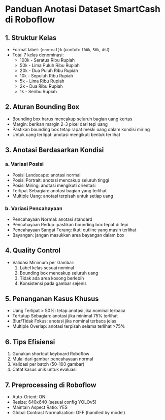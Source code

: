 # Panduan Anotasi Dataset SmartCash di Roboflow

## 1. Struktur Kelas
- Format label: `{nominal}k` (contoh: `100k`, `50k`, dst)
- Total 7 kelas denominasi:
  - 100k - Seratus Ribu Rupiah
  - 50k  - Lima Puluh Ribu Rupiah
  - 20k  - Dua Puluh Ribu Rupiah
  - 10k  - Sepuluh Ribu Rupiah
  - 5k   - Lima Ribu Rupiah
  - 2k   - Dua Ribu Rupiah
  - 1k   - Seribu Rupiah

## 2. Aturan Bounding Box
- Bounding box harus mencakup seluruh bagian uang kertas
- Margin: berikan margin 2-3 pixel dari tepi uang
- Pastikan bounding box tetap rapat meski uang dalam kondisi miring
- Untuk uang terlipat: anotasi mengikuti bentuk terlihat

## 3. Anotasi Berdasarkan Kondisi

### a. Variasi Posisi
- Posisi Landscape: anotasi normal
- Posisi Portrait: anotasi mencakup seluruh tinggi
- Posisi Miring: anotasi mengikuti orientasi
- Terlipat Sebagian: anotasi bagian yang terlihat
- Multiple Uang: anotasi terpisah untuk setiap uang

### b. Variasi Pencahayaan
- Pencahayaan Normal: anotasi standard
- Pencahayaan Redup: pastikan bounding box tepat di tepi
- Pencahayaan Sangat Terang: ikuti outline yang masih terlihat
- Bayangan: jangan masukkan area bayangan dalam box

## 4. Quality Control
- Validasi Minimum per Gambar:
  1. Label kelas sesuai nominal
  2. Bounding box mencakup seluruh uang
  3. Tidak ada area kosong berlebih
  4. Konsistensi pada gambar sejenis

## 5. Penanganan Kasus Khusus
- Uang Terlipat > 50%: tetap anotasi jika nominal terbaca
- Tertutup Sebagian: anotasi jika minimal 75% terlihat
- Blur/Tidak Fokus: anotasi jika nominal terbaca jelas
- Multiple Overlap: anotasi terpisah selama terlihat >75%

## 6. Tips Efisiensi
1. Gunakan shortcut keyboard Roboflow
2. Mulai dari gambar pencahayaan normal
3. Validasi per batch (50-100 gambar)
4. Catat kasus unik untuk evaluasi

## 7. Preprocessing di Roboflow
- Auto-Orient: ON
- Resize: 640x640 (sesuai config YOLOv5)
- Maintain Aspect Ratio: YES
- Global Contrast Normalization: OFF (handled by model)